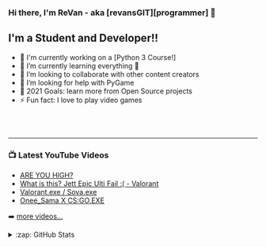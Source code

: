 ### Hi there, I'm ReVan - aka [revansGIT][programmer] 👋


## I'm a Student and Developer!!

- 🔭 I'm currently working on a [Python 3 Course!]
- 🌱 I’m currently learning everything 🤣
- 👯 I’m looking to collaborate with other content creators
- 🤔 I’m looking for help with PyGame
- 🥅 2021 Goals: learn more from Open Source projects
- ⚡ Fun fact: I love to play video games

<br />
<br />

---

### 📺 Latest YouTube Videos

<!-- YOUTUBE:START -->
- [ARE YOU HIGH?](https://www.youtube.com/watch?v=fQTUScjAAYg&t=107s)
- [What is this? Jett Epic Ulti Fail :( - Valorant](https://www.youtube.com/watch?v=xVSBFLODOt4&ab_channel=ReVan)
- [Valorant.exe / Sova.exe](https://www.youtube.com/watch?v=bagK_rwNMro&t=10s&ab_channel=ReVan)
- [Onee_Sama X CS:GO.EXE](https://www.youtube.com/watch?v=wieljDLmXhE&ab_channel=ReVan)
<!-- YOUTUBE:END -->

➡️ [more videos...](https://www.youtube.com/channel/UCH53Ku7w-GX5gRrg4jIZgtg)

<details>
  <summary>:zap: GitHub Stats</summary>

  [![revansGIT's GitHub stats](https://github-readme-stats.vercel.app/api?username=revansGIT)](https://github.com/anuraghazra/github-readme-stats)

</details>

[youtube]: https://www.youtube.com/channel/UCH53Ku7w-GX5gRrg4jIZgtg
